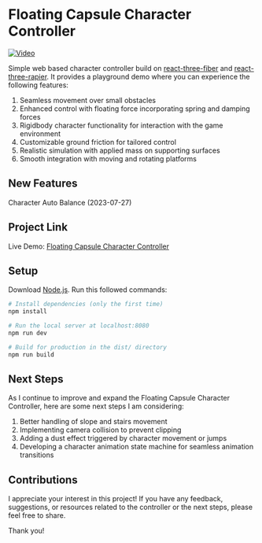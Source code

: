# Floating Capsule Character Controller

[![Video](https://img.youtube.com/vi/7h4ydBeryK8/0.jpg)](https://www.youtube.com/watch?v=7h4ydBeryK8)

Simple web based character controller build on [react-three-fiber](https://github.com/pmndrs/react-three-fiber) and [react-three-rapier](https://github.com/pmndrs/react-three-rapier). It provides a playground demo where you can experience the following features:

1. Seamless movement over small obstacles
2. Enhanced control with floating force incorporating spring and damping forces
3. Rigidbody character functionality for interaction with the game environment
4. Customizable ground friction for tailored control
5. Realistic simulation with applied mass on supporting surfaces
6. Smooth integration with moving and rotating platforms

## New Features

Character Auto Balance (2023-07-27)

## Project Link

Live Demo: [Floating Capsule Character Controller](https://character-control.vercel.app/)

## Setup

Download [Node.js](https://nodejs.org/en/download). Run this followed commands:

```bash
# Install dependencies (only the first time)
npm install

# Run the local server at localhost:8080
npm run dev

# Build for production in the dist/ directory
npm run build
```

## Next Steps

As I continue to improve and expand the Floating Capsule Character Controller, here are some next steps I am considering:

1. Better handling of slope and stairs movement
2. Implementing camera collision to prevent clipping
3. Adding a dust effect triggered by character movement or jumps
4. Developing a character animation state machine for seamless animation transitions

## Contributions

I appreciate your interest in this project! If you have any feedback, suggestions, or resources related to the controller or the next steps, please feel free to share. 

Thank you!
